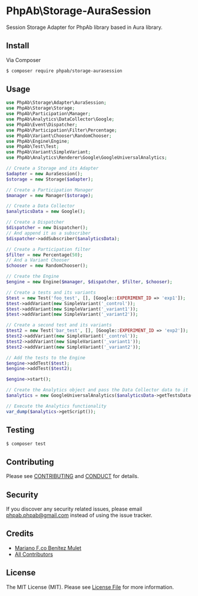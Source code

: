 # PhpAb\Storage-AuraSession

Session Storage Adapter for PhpAb library based in Aura library.

## Install

Via Composer

``` bash
$ composer require phpab/storage-aurasession
```

## Usage

``` php
use PhpAb\Storage\Adapter\AuraSession;
use PhpAb\Storage\Storage;
use PhpAb\Participation\Manager;
use PhpAb\Analytics\DataCollector\Google;
use PhpAb\Event\Dispatcher;
use PhpAb\Participation\Filter\Percentage;
use PhpAb\Variant\Chooser\RandomChooser;
use PhpAb\Engine\Engine;
use PhpAb\Test\Test;
use PhpAb\Variant\SimpleVariant;
use PhpAb\Analytics\Renderer\Google\GoogleUniversalAnalytics;

// Create a Storage and its Adapter
$adapter = new AuraSession();
$storage = new Storage($adapter);

// Create a Participation Manager
$manager = new Manager($storage);

// Create a Data Collector
$analyticsData = new Google();

// Create a Dispatcher
$dispatcher = new Dispatcher();
// And append it as a subscriber
$dispatcher->addSubscriber($analyticsData);

// Create a Participation filter
$filter = new Percentage(50);
// And a Variant Chooser
$chooser = new RandomChooser();

// Create the Engine
$engine = new Engine($manager, $dispatcher, $filter, $chooser);

// Create a tests and its variants
$test = new Test('foo_test', [], [Google::EXPERIMENT_ID => 'exp1']);
$test->addVariant(new SimpleVariant('_control'));
$test->addVariant(new SimpleVariant('_variant1'));
$test->addVariant(new SimpleVariant('_variant2'));

// Create a second test and its variants
$test2 = new Test('bar_test', [], [Google::EXPERIMENT_ID => 'exp2']);
$test2->addVariant(new SimpleVariant('_control'));
$test2->addVariant(new SimpleVariant('_variant1'));
$test2->addVariant(new SimpleVariant('_variant2'));

// Add the tests to the Engine
$engine->addTest($test);
$engine->addTest($test2);

$engine->start();

// Create the Analytics object and pass the Data Collector data to it
$analytics = new GoogleUniversalAnalytics($analyticsData->getTestsData());

// Execute the Analytics functionality
var_dump($analytics->getScript());

```

## Testing

``` bash
$ composer test
```

## Contributing

Please see [CONTRIBUTING](CONTRIBUTING.md) and [CONDUCT](CONDUCT.md) for details.

## Security

If you discover any security related issues, please email phpab.phpab@gmail.com instead of using the issue tracker.

## Credits

- [Mariano F.co Benítez Mulet](pachicodev@gmail.com)
- [All Contributors](https://github.com/phpab/storage-aurasession/graphs/contributors)

## License

The MIT License (MIT). Please see [License File](LICENSE.md) for more information.

